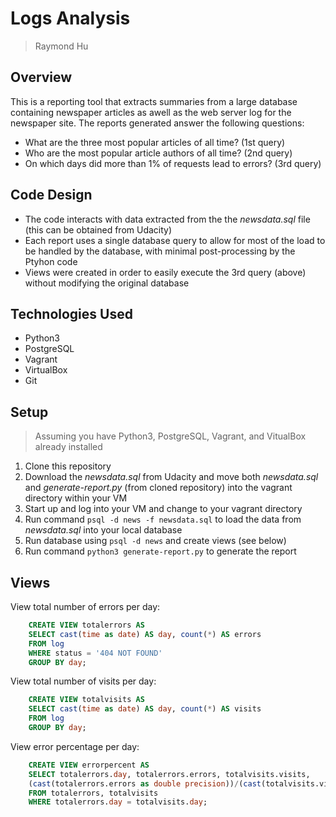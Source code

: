 # Logs Analysis

> Raymond Hu

## Overview

This is a reporting tool that extracts summaries from a large database containing newspaper articles as awell as the web server log for the newspaper site. The reports generated answer the following questions:

* What are the three most popular articles of all time? (1st query)
* Who are the most popular article authors of all time? (2nd query)
* On which days did more than 1% of requests lead to errors? (3rd query)

## Code Design

* The code interacts with data extracted from the the *newsdata.sql* file (this can be obtained from Udacity)
* Each report uses a single database query to allow for most of the load to be handled by the database, with minimal post-processing by the Ptyhon code
* Views were created in order to easily execute the 3rd query (above) without modifying the original database

## Technologies Used

* Python3
* PostgreSQL
* Vagrant
* VirtualBox
* Git

## Setup

> Assuming you have Python3, PostgreSQL, Vagrant, and VitualBox already installed

1. Clone this repository
2. Download the *newsdata.sql* from Udacity and move both *newsdata.sql* and *generate-report.py* (from cloned repository) into the vagrant directory within your VM
3. Start up and log into your VM and change to your vagrant directory
4. Run command ```psql -d news -f newsdata.sql``` to load the data from *newsdata.sql* into your local database
5. Run database using ```psql -d news``` and create views (see below)
6. Run command ```python3 generate-report.py``` to generate the report

## Views

View total number of errors per day:
````sql
    CREATE VIEW totalerrors AS
    SELECT cast(time as date) AS day, count(*) AS errors
    FROM log
    WHERE status = '404 NOT FOUND'
    GROUP BY day;
````
View total number of visits per day:
````sql
    CREATE VIEW totalvisits AS
    SELECT cast(time as date) AS day, count(*) AS visits
    FROM log
    GROUP BY day;
````
View error percentage per day:
````sql
    CREATE VIEW errorpercent AS
    SELECT totalerrors.day, totalerrors.errors, totalvisits.visits,
    (cast(totalerrors.errors as double precision))/(cast(totalvisits.visits as double precision)) * 100 AS errorPercent
    FROM totalerrors, totalvisits
    WHERE totalerrors.day = totalvisits.day;
````
